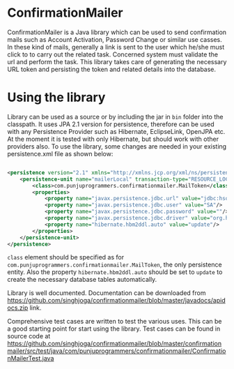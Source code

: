 # ConfirmationMailer
ConfirmationMailer is a Java library which can be used to send confirmation mails such as Account Activation, 
Password Change or similar use casses. In these kind of mails, generally a link is sent to the user which he/she must click to
to carry out the related task. Concerned system must validate the url and perform the task. This library takes care of generating 
the necessary URL token and persisting the token and related details into the database.

# Using the library
Library can be used as a source or by including the jar in `bin` folder into the classpath. It uses JPA 2.1 version for persistence, therefore can be used with any Persistence Provider such as Hibernate, EclipseLink, OpenJPA etc. At the moment it is tested with only Hibernate, but should work with other providers also. To use the library, some changes are needed in your existing persistence.xml file as shown below:

```xml

<persistence version="2.1" xmlns="http://xmlns.jcp.org/xml/ns/persistence" xmlns:xsi="http://www.w3.org/2001/XMLSchema-instance" xsi:schemaLocation="http://xmlns.jcp.org/xml/ns/persistence http://xmlns.jcp.org/xml/ns/persistence/persistence_2_1.xsd">
	<persistence-unit name="mailerLocal" transaction-type="RESOURCE_LOCAL">
		<class>com.punjuprogrammers.confirmationmailer.MailToken</class>
		<properties>
			<property name="javax.persistence.jdbc.url" value="jdbc:hsqldb:hsql://localhost/voctrainer"/>
			<property name="javax.persistence.jdbc.user" value="SA"/>
			<property name="javax.persistence.jdbc.password" value=""/>
			<property name="javax.persistence.jdbc.driver" value="org.hsqldb.jdbcDriver"/>
			<property name="hibernate.hbm2ddl.auto" value="update"/>
		</properties>
	</persistence-unit>
</persistence>

```
`class` element should be specified as for `com.punjuprogrammers.confirmationmailer.MailToken`, the only persistence entity. 
Also the property `hibernate.hbm2ddl.auto` should be set to `update` to create the necessary database tables automatically.

Library is well documented. Documentation can be downloaded from  https://github.com/singhjoga/confirmationmailer/blob/master/javadocs/apidocs.zip link.


Comprehensive test cases are written to test the various uses. This can be a good starting point for start using the library. Test cases can be found in source code at https://github.com/singhjoga/confirmationmailer/blob/master/confirmationmailer/src/test/java/com/punjuprogrammers/confirmationmailer/ConfirmationMailerTest.java




